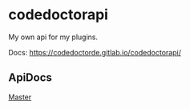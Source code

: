 # codedoctorapi

My own api for my plugins.

Docs: <https://codedoctorde.gitlab.io/codedoctorapi/>

## ApiDocs

[Master](https://codedoctorde.gitlab.io/codedoctorapi/apidocs/master)